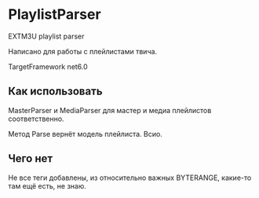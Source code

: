 # PlaylistParser
EXTM3U playlist parser

Написано для работы с плейлистами твича.

TargetFramework net6.0

## Как использовать

MasterParser и MediaParser для мастер и медиа плейлистов соответственно.

Метод Parse вернёт модель плейлиста. Всио.

## Чего нет

Не все теги добавлены, из относительно важных BYTERANGE, какие-то там ещё есть, не знаю.
